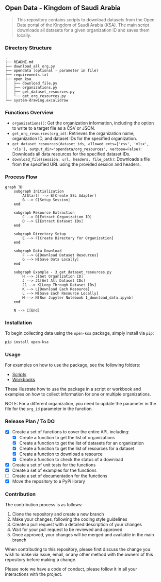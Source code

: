 ## Open Data - Kingdom of Saudi Arabia  
 
> This repository contains scripts to download datasets from the Open Data portal of the Kingdom of Saudi Arabia (KSA). The main script downloads all datasets for a given organization ID and saves them locally.  


### Directory Structure  

```{bash}
.
├── README.md
├── download_all_org.py
├── opendata (optional - parameter in file)
├── requirements.txt
├── open_ksa
│   ├── download_file.py
│   ├── organizations.py
│   ├── get_dataset_resources.py
│   └── get_org_resources.py
└── system-drawing.excalidraw

```
### Functions Overview  

- `organizations()`: Get the organization information, including the option to write to a target file as a CSV or JSON.
- `get_org_resources(org_id)`: Retrieves the organization name, organization ID, and dataset IDs for the specified organization.
- `get_dataset_resources(dataset_ids, allowed_exts=['csv', 'xlsx', 'xls'], output_dir='opendata/org_resources', verbose=False)`: Downloads all data resources for the specified dataset IDs.
- `download_file(session, url, headers, file_path)`: Downloads a file from the specified URL using the provided session and headers.

### Process Flow

```mermaid
graph TD
    subgraph Initialization
        A[Start] --> B[Create SSL Adapter]
        B --> C[Setup Session]
    end

    subgraph Resource Extraction
        C --> D[Extract Organization ID]
        D --> E[Extract Dataset IDs]
    end

    subgraph Directory Setup
        E --> F[Create Directory for Organization]
    end

    subgraph Data Download
        F --> G[Download Dataset Resources]
        G --> H[Save Data Locally]
    end

    subgraph Example - 3_get_dataset_resources.py
        H --> J[Get Organization ID]
        J --> J1[Get All Dataset IDs]
        J1 --> K[Loop Through Dataset IDs]
        K --> L[Download Each Resource]
        L --> M[Save Each Resource Locally]
        M --> N[Run Jupyter Notebook 1_download_data.ipynb]
    end

    N --> I[End]
```

### Installation 

To begin collecting data using the `open-ksa` package, simply install via `pip`:

```bash
pip install open-ksa
```

### Usage

For examples on how to use the package, see the following folders:
- [Scripts](/examples/scripts/)
- [Workbooks](/examples/workbooks/)

These illustrate how to use the package in a script or workbook and examples on how to collect information for one or multiple organizations.

NOTE: For a different organization, you need to update the parameter in the file for the `org_id` parameter in the function


### Release Plan / To DO

- [X] Create a set of functions to cover the entire API, including:
    - [X] Create a function to get the list of organizations
    - [X] Create a function to get the list of datasets for an organization
    - [X] Create a function to get the list of resources for a dataset
    - [X] Create a function to download a resource
    - [X] Create a function to check the status of a download
- [X] Create a set of unit tests for the functions
- [X] Create a set of examples for the functions
- [ ] Create a set of documentation for the functions
- [X] Move the repository to a PyPi library

### Contribution

The contribution process is as follows:

1. Clone the repository and create a new branch
2. Make your changes, following the coding style guidelines
3. Create a pull request with a detailed description of your changes
4. Wait for your pull request to be reviewed and approved
5. Once approved, your changes will be merged and available in the main branch

When contributing to this repository, please first discuss the change you wish to make via issue,
email, or any other method with the owners of this repository before making a change.

Please note we have a code of conduct, please follow it in all your interactions with the project.